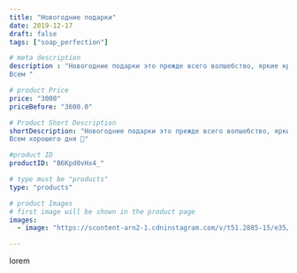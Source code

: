 ```yaml
---
title: "Новогодние подарки"
date: 2019-12-17
draft: false
tags: ["soap_perfection"]

# meta description
description : "Новогодние подарки это прежде всего волшебство, яркие краски, море аромата и брызги шампанского 😮представляем и программируем себя на отличное настроение!
Всем "

# product Price
price: "3000"
priceBefore: "3600.0"

# Product Short Description
shortDescription: "Новогодние подарки это прежде всего волшебство, яркие краски, море аромата и брызги шампанского 😮представляем и программируем себя на отличное настроение!
Всем хорошего дня 🤗"

#product ID
productID: "B6Kpd0vHx4_"

# type must be "products"
type: "products"

# product Images
# first image will be shown in the product page
images:
  - image: "https://scontent-arn2-1.cdninstagram.com/v/t51.2885-15/e35/76996551_628619097880954_6532474710479372163_n.jpg?se=7&tp=1&_nc_ht=scontent-arn2-1.cdninstagram.com&_nc_cat=110&_nc_ohc=hnDRx3Iy8AEAX9Yb-cZ&ccb=7-4&oh=374e690a55ac0b48e274840d38da2176&oe=608482C6&ig_cache_key=MjIwMDc1MzczNzMyMDgzMjU3NQ%3D%3D.2-ccb7-4"

---
```

lorem
